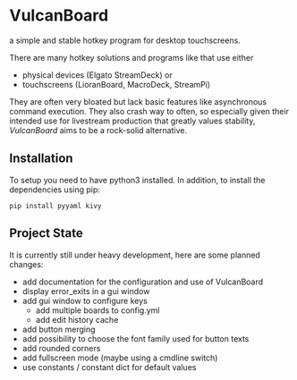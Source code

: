 # VulcanBoard

a simple and stable hotkey program for desktop touchscreens.

There are many hotkey solutions and programs like that use either
- physical devices (Elgato StreamDeck) or
- touchscreens (LioranBoard, MacroDeck, StreamPi)

They are often very bloated but lack basic features like asynchronous command execution. They also crash way to often, so especially given their intended use for livestream production that greatly values stability, *VulcanBoard* aims to be a rock-solid alternative.

## Installation

To setup you need to have python3 installed. In addition, to install the dependencies using pip:

    pip install pyyaml kivy

## Project State
It is currently still under heavy development, here are some planned changes:
- add documentation for the configuration and use of VulcanBoard
- display error_exits in a gui window
- add gui window to configure keys
    - add multiple boards to config.yml
    - add edit history cache
- add button merging
- add possibility to choose the font family used for button texts
- add rounded corners
- add fullscreen mode (maybe using a cmdline switch)
- use constants / constant dict for default values
